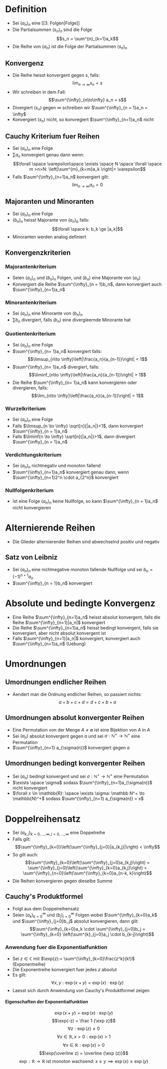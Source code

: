 # Definition
- Sei $(a_n)_n$ eine [[3. Folgen|Folge]]
- Die Partialsummen $(s_n)_n$ sind die Folge 
$$s_n = \sum^{n}_{k=1}a_k$$
- Die Reihe von $(a_n)$ ist die Folge der Partialsummen $(s_n)_n$
## Konvergenz
- Die Reihe heisst konvergent gegen $s$, falls:
$$\lim_{n\to\infty}s_n=s$$
- Wir schreiben in dem Fall:
$$\sum^{\infty}_{n\to\infty} a_n = s$$
- Divergiert $(s_n)$ gegen $\infty$ schreiben wir $\sum^{\infty}_{n = 1}a_n = \infty$
- Konvergiert $(s_n)$ nicht, so konvregiert $\sum^{\infty}_{n=1}a_n$ nicht
## Cauchy Kriterium fuer Reihen 
- Sei $(a_n)_n$ eine Folge
- $\sum {a_n}$ konvergiert genau dann wenn:
$$\forall \space \varepsilon\space  \exists \space N \space \forall \space m >n>N: \left|\sum^{m}_{k=m}a_k \right|< \varepsilon$$
- Falls $\sum^{\infty}_{n=1}a_n$ konvergiert gilt:
$$\lim_{n\to\infty}a_n = 0$$
## Majoranten und Minoranten
- Sei $(a_n)_n$ eine Folge
- $(b_n)_n$ heisst Majorante von $(a_n)_b$ falls:
$$\forall \space k: b_k \ge |a_k|$$
- Minoranten werden analog definiert
## Konvergenzkriterien
### Majorantenkriterium
- Seien $(a_n)_n$ und $(b_n)_n$ Folgen, und $(b_n)$ eine Majorante von $(a_n)$
- Konvergiert die Reihe $\sum^{\infty}_{n = 1}b_n$, dann konvergiert auch $\sum^{\infty}_{n=1}a_n$ 
### Minorantenkriterium
- Sei $(a_n)_n$ eine Minorante von $(b_n)_n$ 
- $\sum b_n$ divergiert, falls $(b_n)$ eine divergieernde Minorante hat
### Quotientenkriterium
- Sei $(a_n)_n$ eine Folge
- $\sum^{\infty}_{n= 1}a_n$ konvergiert falls:
$$\limsup_{n\to \infty}\left|\frac{a_n}{a_{n-1}}\right| < 1$$
- $\sum^{\infty}_{n= 1}a_n$ divergiert, falls:
$$\liminf_{n\to \infty}\left|\frac{a_n}{a_{n-1}}\right| > 1$$
- Die Reihe $\sum^{\infty}_{n= 1}a_n$ kann konvergieren oder divergieren, falls:
$$\lim_{n\to \infty}\left|\frac{a_n}{a_{n-1}}\right| = 1$$
### Wurzelkriterium
- Sei $(a_n)_n$ eine Folge
- Falls $\limsup_{n \to \infty} \sqrt[n]{|a_n|}<1$, dann konvergiert $\sum^{\infty}_{n = 1}a_n$ 
- Falls $\liminf{n \to \infty} \sqrt[n]{|a_n|}>1$, dann divergiert $\sum^{\infty}_{n = 1}a_n$ 
### Verdichtungskriterium
- Sei $(a_n)_n$ nichtnegativ und monoton fallend
- $\sum^{\infty}_{n=1}a_n$ konvergiert genau dann, wenn $\sum^{\infty}_{n=1}2^n \cdot a_{2^n}$ konvergiert
### Nullfolgenkriterium
- Ist eine Folge $(a_n)_n$ keine Nullfolge, so kann $\sum^{\infty}_{n = 1}a_n$ nicht konvergieren
# Alternierende Reihen
- Die Glieder alternierender Reihen sind abwechselnd positiv und negativ 
## Satz von Leibniz
- Sei $(a_n)_n$ eine nichtnegative monoton fallende Nullfolge und sei $b_n = (-1)^{n+1} a_n$ 
- $\sum^{\infty}_{n = 1}b_n$ konvergiert
# Absolute und bedingte Konvergenz
- Eine Reihe $\sum^{\infty}_{n=1}a_n$ heisst absolut konvergent, falls die Reihe $\sum^{\infty}_{n=1}|a_n|$ konvergiert
- Die Reihe $\sum^{\infty}_{n=1}a_n$ heisst bedingt konvergent, falls sie konvergiert, aber nicht absolut konvergent ist
- Falls $\sum^{\infty}_{n=1}|a_n|$ konvergiert, konvergiert auch $\sum^{\infty}_{n=1}a_n$ (Uebung)
# Umordnungen 
## Umordnungen endlicher Reihen
- Aendert man die Ordnung endlicher Reihen, so passiert nichts:
$$a + b + c + d = d + c + b + a$$
## Umordnungen absolut konvergenter Reihen
- Eine Permutation von der Menge $A \ne \emptyset$ ist eine Bijektion von $A$ in $A$ 
- Sei $(a_n)$ absolut konvergent gegen $a$ und sei $\sigma: \mathbb N^+ \to \mathbb{N}^+$  eine Permutation
- $\sum^{\infty}_{n=1} a_{\sigma(n)}$ konvergiert gegen $a$
## Umordnungen bedingt konvergenter Reihen
- Sei $(a_n)$ bedingt konvergent und sei $\sigma: \mathbb N^+ \to \mathbb{N}^+$  eine Permutation
- $\exists \space \sigma$ sodass $\sum^{\infty}_{n=1}a_{\sigma(n)}$ nicht konvergiert 
- $\forall x \in \mathbb{R}: \space \exists \sigma: \mathbb N^+ \to \mathbb{N}^+$ sodass $\sum^{\infty}_{n=1} a_{\sigma(n)} = x$ 
# Doppelreihensatz
- Sei $(a_{k,j})_{k = 0,...,\infty, j = 0,..., \infty}$ eine Doppelreihe
- Falls gilt:
$$\sum^{\infty}_{k=0}\left(\sum^{\infty}_{j=0}|a_{k,j}|\right) < \infty$$
- So gilt auch:
$$\sum^{\infty}_{k=0}\left(\sum^{\infty}_{j=0}a_{k,j}\right)  = \sum^{\infty}_{j=0}\left(\sum^{\infty}_{k=0}a_{k,j}\right) = \sum^{\infty}_{n=0}\left(\sum^{\infty}_{k=0}a_{n-k, k}\right)$$
- Die Reihen konvergieren gegen dieselbe Summe
## Cauchy's Produktformel
- Folgt aus dem Doppelreihensatz
- Seien $(a_k)_{k=0}^{\infty}$ und $(b_j)_{j=0}^{\infty}$ Folgen wobei $\sum^{\infty}_{k=0}a_k$ und $\sum^{\infty}_{j=0}b_j$ absolut konvergieren, dann gilt:
$$\sum^{\infty}_{k=0}a_k \cdot \sum^{\infty}_{j=0}b_j = \sum^{\infty}_{k=0} \left(\sum^{k}_{j=0}a_j \cdot b_{k-j}\right)$$

### Anwendung fuer die Exponentialfunktion
- Sei $z\in \mathbb C$  mit $\exp(z):= \sum^{\infty}_{k=0}\frac{z^k}{k!}$ (Exponentreihe)
- Die Exponentreihe konvergiert fuer jedes $z$ absolut
- Es gilt:
$$\forall x, y: \exp(x+y) = \exp(x) \cdot \exp(y)$$
- Laesst sich durch Anwendung von Cauchy's Produktformel zeigen
#### Eigenschaften der Exponentialfunktion
$$\exp (x+y) = \exp(x) \cdot \exp(y)$$
$$\exp(-z) = \frac 1 {\exp z}$$
$$\forall z: \exp(z) \ne 0$$
$$\forall x \in \mathbb R, x > 0: \exp (x) >1$$
$$\forall x \in \mathbb R: \exp (x) > 0$$
$$\exp(\overline z) = \overline {\exp (z)}$$
$$\exp: \mathbb R \to \mathbb R \text { ist monoton wachsend: } x \ge y \implies \exp(x) \ge \exp (y)$$
